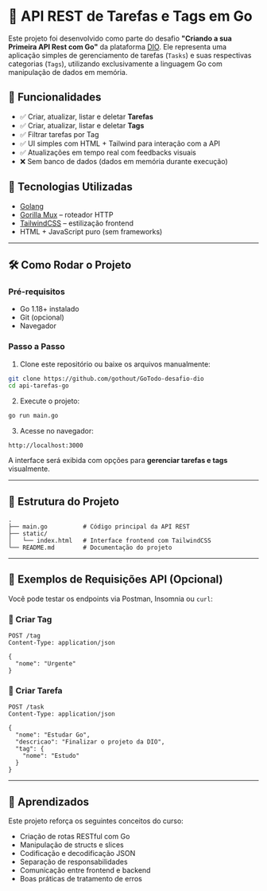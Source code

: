 
# 🧩 API REST de Tarefas e Tags em Go

Este projeto foi desenvolvido como parte do desafio **"Criando a sua Primeira API Rest com Go"** da plataforma [DIO](https://www.dio.me/). Ele representa uma aplicação simples de gerenciamento de tarefas (`Tasks`) e suas respectivas categorias (`Tags`), utilizando exclusivamente a linguagem Go com manipulação de dados em memória.

## 📌 Funcionalidades

- ✅ Criar, atualizar, listar e deletar **Tarefas**
- ✅ Criar, atualizar, listar e deletar **Tags**
- ✅ Filtrar tarefas por Tag
- ✅ UI simples com HTML + Tailwind para interação com a API
- ✅ Atualizações em tempo real com feedbacks visuais
- ❌ Sem banco de dados (dados em memória durante execução)

## 🚀 Tecnologias Utilizadas

- [Golang](https://golang.org/)
- [Gorilla Mux](https://github.com/gorilla/mux) – roteador HTTP
- [TailwindCSS](https://tailwindcss.com/) – estilização frontend
- HTML + JavaScript puro (sem frameworks)

---

## 🛠️ Como Rodar o Projeto

### Pré-requisitos

- Go 1.18+ instalado
- Git (opcional)
- Navegador

### Passo a Passo

1. Clone este repositório ou baixe os arquivos manualmente:

```bash
git clone https://github.com/gothout/GoTodo-desafio-dio
cd api-tarefas-go
````

2. Execute o projeto:

```bash
go run main.go
```

3. Acesse no navegador:

```
http://localhost:3000
```

A interface será exibida com opções para **gerenciar tarefas e tags** visualmente.

---

## 📂 Estrutura do Projeto

```
.
├── main.go          # Código principal da API REST
├── static/
│   └── index.html   # Interface frontend com TailwindCSS
└── README.md        # Documentação do projeto
```

---

## 🧪 Exemplos de Requisições API (Opcional)

Você pode testar os endpoints via Postman, Insomnia ou `curl`:

### 🔹 Criar Tag

```http
POST /tag
Content-Type: application/json

{
  "nome": "Urgente"
}
```

### 🔹 Criar Tarefa

```http
POST /task
Content-Type: application/json

{
  "nome": "Estudar Go",
  "descricao": "Finalizar o projeto da DIO",
  "tag": {
    "nome": "Estudo"
  }
}
```

---

## 🧠 Aprendizados

Este projeto reforça os seguintes conceitos do curso:

* Criação de rotas RESTful com Go
* Manipulação de structs e slices
* Codificação e decodificação JSON
* Separação de responsabilidades
* Comunicação entre frontend e backend
* Boas práticas de tratamento de erros
